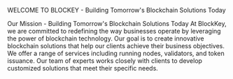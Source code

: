 WELCOME TO BLOCKEY - Building Tomorrow's Blockchain Solutions Today

Our Mission - Building Tomorrow's Blockchain Solutions Today
At BlockKey, we are committed to redefining the way businesses operate by leveraging the power of blockchain technology. Our goal is to create innovative blockchain solutions that help our clients achieve their business objectives. We offer a range of services including running nodes, validators, and token issuance. Our team of experts works closely with clients to develop customized solutions that meet their specific needs.
